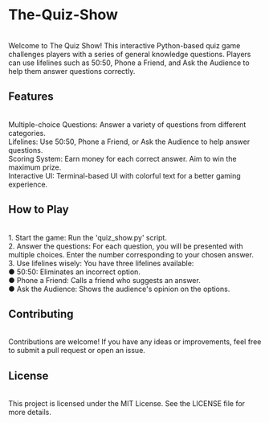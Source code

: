 # The-Quiz-Show
<br>
Welcome to The Quiz Show! This interactive Python-based quiz game challenges players with a series of general knowledge questions. Players can use lifelines such as 50:50, Phone a Friend, and Ask the Audience to help them answer questions correctly.
<br>
<h2>Features</h2>
<br>
Multiple-choice Questions: Answer a variety of questions from different categories.
<br>
Lifelines: Use 50:50, Phone a Friend, or Ask the Audience to help answer questions.
<br>
Scoring System: Earn money for each correct answer. Aim to win the maximum prize.
<br>
Interactive UI: Terminal-based UI with colorful text for a better gaming experience.
<br>
<h2>How to Play</h2>
<br>
1. Start the game: Run the 'quiz_show.py' script.
<br>
2. Answer the questions: For each question, you will be presented with multiple choices. Enter the number corresponding to your chosen answer.
<br>
3. Use lifelines wisely: You have three lifelines available:
<br>
   ●  50:50: Eliminates an incorrect option.
   <br>
   ●  Phone a Friend: Calls a friend who suggests an answer.
   <br>
   ●  Ask the Audience: Shows the audience's opinion on the options.
<br>
<h2>Contributing</h2>
<br>
Contributions are welcome! If you have any ideas or improvements, feel free to submit a pull request or open an issue.
<br>
<h2>License</h2>
<br>
This project is licensed under the MIT License. See the LICENSE file for more details.
